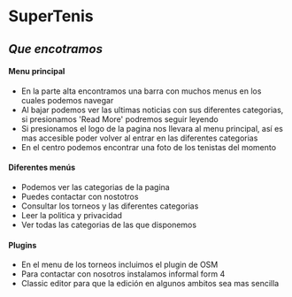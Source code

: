 # SuperTenis

## *Que encotramos*

#### Menu principal
 * En la parte alta encontramos una barra con muchos menus en los cuales podemos navegar
 * Al bajar podemos ver las ultimas noticias con sus diferentes categorias, si presionamos 'Read More' podremos seguir leyendo
 * Si presionamos el logo de la pagina nos llevara al menu principal, así es mas accesible poder volver al entrar en las diferentes categorias
 * En el centro podemos encontrar una foto de los tenistas del momento

#### Diferentes menús
* Podemos ver las categorias de la pagina
* Puedes contactar con nostotros
* Consultar los torneos y las diferentes categorias
* Leer la politica y privacidad
* Ver todas las categorias de las que disponemos

#### Plugins
* En el menu de los torneos incluimos el plugin de OSM
* Para contactar con nosotros instalamos informal form 4
* Classic editor para que la edición en algunos ambitos sea mas sencilla
  

